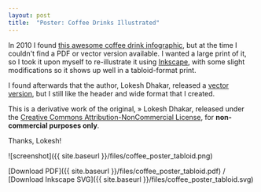 ```yaml
---
layout: post
title:  "Poster: Coffee Drinks Illustrated"
---
```


In 2010 I found
[this awesome coffee drink infographic](http://lokeshdhakar.com/coffee-drinks-illustrated/),
but at the time I couldn't find a PDF or vector version available. I wanted a large
print of it, so I took it upon myself to re-illustrate it using
[Inkscape](http://www.inkscape.org/), with some slight modifications so it shows up well in a
tabloid-format print.

I found afterwards that the author, Lokesh Dhakar, released a [vector version](http://lokeshdhakar.com/coffee-diagram-follow-up/),
but I still like the header and wide format that I created.

This is a derivative work of the original, &raquo; Lokesh Dhakar, released under
the [Creative Commons Attribution-NonCommercial License](http://creativecommons.org/licenses/by-nc/3.0/),
for **non-commercial purposes only**.

Thanks, Lokesh!

![screenshot]({{ site.baseurl }}/files/coffee_poster_tabloid.png)

[Download PDF]({{ site.baseurl }}/files/coffee_poster_tabloid.pdf) /
[Download Inkscape SVG]({{ site.baseurl }}/files/coffee_poster_tabloid.svg)
